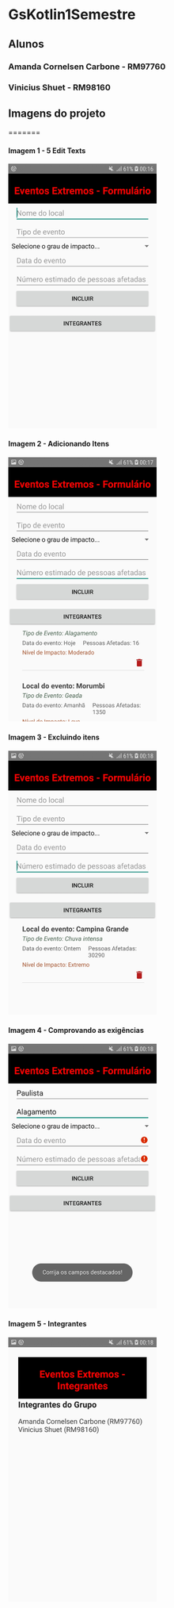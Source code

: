 # GsKotlin1Semestre

## Alunos
### Amanda Cornelsen Carbone - RM97760
### Vinicius Shuet - RM98160 <br>

## Imagens do projeto
=======
#### Imagem 1 - 5 Edit Texts <br>
<img src="images/5EDIT.jpg" width="300"/> <br>
#### Imagem 2 - Adicionando Itens <br>
<img src="images/AddEvento.jpg" width="300"/> <br>
#### Imagem 3 - Excluindo itens <br>
<img src="images/ExcluindoEventos.jpg" width="300"/> <br> 
#### Imagem 4 - Comprovando as exigências <br> 
<img src="images/ExibirAlerta.jpg" width="300"/> <br>
#### Imagem 5 - Integrantes <br> 
<img src="images/Integrantes.jpg" width="300"/> <br>
